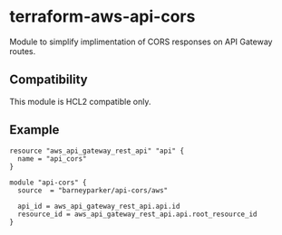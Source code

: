 # terraform-aws-api-cors

Module to simplify implimentation of CORS responses on API Gateway routes.

## Compatibility

This module is HCL2 compatible only.

## Example

```
resource "aws_api_gateway_rest_api" "api" {
  name = "api_cors"
}

module "api-cors" {
  source  = "barneyparker/api-cors/aws"

  api_id = aws_api_gateway_rest_api.api.id
  resource_id = aws_api_gateway_rest_api.api.root_resource_id
}
```